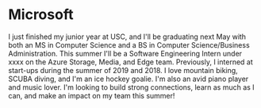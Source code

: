 # Microsoft

I just finished my junior year at USC, and I'll be graduating next May with both an MS in Computer Science and a BS in Computer Science/Business Administration. This summer I'll be a Software Engineering Intern under xxxx on the Azure Storage, Media, and Edge team. Previously, I interned at start-ups during the summer of 2019 and 2018. I love mountain biking, SCUBA diving, and I'm an ice hockey goalie. I'm also an avid piano player and music lover. I'm looking to build strong connections, learn as much as I can, and make an impact on my team this summer! 